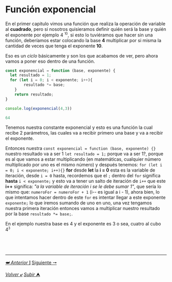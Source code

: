 # Función exponencial

En el primer capitulo vimos una función que realiza la operación de variable al **cuadrado**, pero si nosotros quisieramos definir quién será la base y quién el exponente por ejemplo 4 <sup><small>10</small></sup>, si esto lo tuviéramos que hacer sin una función, deberíamos estar colocando la base **4** multiplicar por si misma la cantidad de veces que tenga el exponente **10**.

Eso es un *ciclo* básicamente y son los que acabamos de ver, pero ahora vamos a poner eso dentro de una función.

~~~js
const exponencial = function (base, exponente) {
  let resultado = 1;
  for (let i = 0; i < exponente; i++){
        resultado *= base;
    }
    return resultado;
}

console.log(exponencial(4,3))

64
~~~

Tenemos nuestra constante exponencial y esto es una función la cual recibe 2 parámetros, las cuales va a recibir primero una base y va a recibir el exponente.

Entonces nuestra `const exponencial = function (base, exponente) {}` nuestro resultado va a ser 1 `let resultado = 1;` porque va a ser 1?, porque es al que vamos a estar multiplicando (en matemáticas, cualquier número multiplicado por uno es el mismo número) y después tenemos: `for (let i = 0; i < exponente; i++){}` **for** desde **let** la **i = 0** esta es la variable de iteración, desde `i = 0` hasta, recordemos que el `;` dentro del `for` significa **hasta** `i < exponente;` y esto va a tener un salto de iteración de ``i++`` que este **i++** significa: *"a la variable de iteración i se le debe sumar 1"*, que sería lo mismo que: `numeroFor = numeroFor + 1` (i-- es igual a i - 1), ahora bien, lo que intentamos hacer dentro de este `for` es intentar llegar a este exponente `exponente;` lo que iremos sumando de uno en uno, una vez tengamos nuestra primera iteración entonces vamos a multiplicar nuestro resultado por la base `resultado *= base;`.

En el ejemplo nuestra base es 4 y el exponente es 3 o sea, cuatro al cubo 4<sup><small>3</small></sup>





~~~js
~~~
~~~js
~~~
~~~js
~~~
~~~js
~~~



---

[**&#11176;** *Anterior* &#11007;](/JavaScript/TeoriaJSMedio/001.1_llamarUnaFunci%C3%B3n.md "Llamar") 
[Siguiente **&#129042;**](/JavaScript/TeoriaJSMedio/003 "")

[*Volver* **&ldca;**](/JavaScript/TeoriaJSMedio/README.md "Regresar a título") 
[*Subir* **&#11165;**](# "Ir al título")